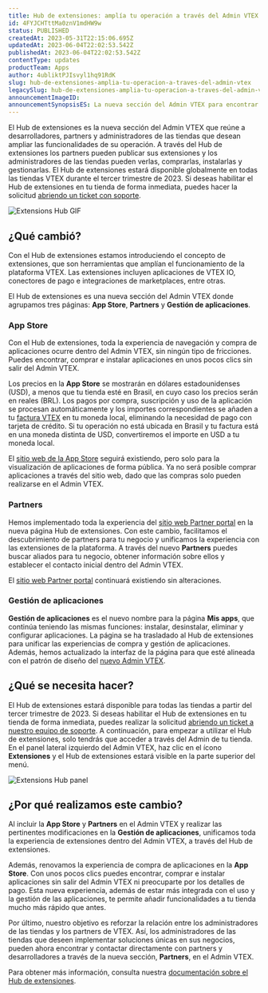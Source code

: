 ```yaml
---
title: Hub de extensiones: amplía tu operación a través del Admin VTEX
id: 4FYJCHTttMa0znV1mdHW9w
status: PUBLISHED
createdAt: 2023-05-31T22:15:06.695Z
updatedAt: 2023-06-04T22:02:53.542Z
publishedAt: 2023-06-04T22:02:53.542Z
contentType: updates
productTeam: Apps
author: 4ubliktPJIsvyl1hq91RdK
slug: hub-de-extensiones-amplia-tu-operacion-a-traves-del-admin-vtex
legacySlug: hub-de-extensiones-amplia-tu-operacion-a-traves-del-admin-vtex
announcementImageID: 
announcementSynopsisES: La nueva sección del Admin VTEX para encontrar partners, agregar funcionalidades y gestionar extensiones
---
```


El Hub de extensiones es la nueva sección del Admin VTEX que reúne a desarrolladores, partners y administradores de las tiendas que desean ampliar las funcionalidades de su operación. A través del Hub de extensiones los partners pueden publicar sus extensiones y los administradores de las tiendas pueden verlas, comprarlas, instalarlas y gestionarlas. El Hub de extensiones estará disponible globalmente en todas las tiendas VTEX durante el tercer trimestre de 2023. Si deseas habilitar el Hub de extensiones en tu tienda de forma inmediata, puedes hacer la solicitud [abriendo un ticket con soporte](https://help.vtex.com/es/tutorial/abrir-tickets-para-el-soporte-vtex--16yOEqpO32UQYygSmMSSAM).

![Extensions Hub GIF](https://images.ctfassets.net/alneenqid6w5/2J9kCcwWYl36mQjphjpoOv/ebae6d6f5ef33a29f0037730c2a64cea/Extensions_Hub.gif)

## ¿Qué cambió?

Con el Hub de extensiones estamos introduciendo el concepto de extensiones, que son herramientas que amplían el funcionamiento de la plataforma VTEX. Las extensiones incluyen aplicaciones de VTEX IO, conectores de pago e integraciones de marketplaces, entre otras.

El Hub de extensiones es una nueva sección del Admin VTEX donde agrupamos tres páginas: **App Store**,  **Partners** y **Gestión de aplicaciones**.

### App Store

Con el Hub de extensiones, toda la experiencia de navegación y compra de aplicaciones ocurre dentro del Admin VTEX, sin ningún tipo de fricciones. Puedes encontrar, comprar e instalar aplicaciones en unos pocos clics sin salir del Admin VTEX.

Los precios en la **App Store** se mostrarán en dólares estadounidenses (USD), a menos que tu tienda esté en Brasil, en cuyo caso los precios serán en reales (BRL). Los pagos por compra, suscripción y uso de la aplicación se procesan automáticamente y los importes correspondientes se añaden a tu [factura VTEX](https://help.vtex.com/es/tutorial/vision-general-facturacion--6UxfCl4fw4GmyQwoUuIcQs) en tu moneda local, eliminando la necesidad de pago con tarjeta de crédito. Si tu operación no está ubicada en Brasil y tu factura está en una moneda distinta de USD, convertiremos el importe en USD a tu moneda local.

<div class = "alert alert-info">
El <a href="http://apps.vtex.com/">sitio web de la App Store</a> seguirá existiendo, pero solo para la visualización de aplicaciones de forma pública. Ya no será posible comprar aplicaciones a través del sitio web, dado que las compras solo pueden realizarse en el Admin VTEX.
</div>

### Partners

Hemos implementado toda la experiencia del [sitio web Partner portal](https://partnerportal.vtex.com/) en la nueva página Hub de extensiones. Con este cambio, facilitamos el descubrimiento de partners para tu negocio y unificamos la experiencia con las extensiones de la plataforma. A través del nuevo **Partners** puedes buscar aliados para tu negocio, obtener información sobre ellos y establecer el contacto inicial dentro del Admin VTEX.

El [sitio web Partner portal](https://partnerportal.vtex.com/) continuará existiendo sin alteraciones.

### Gestión de aplicaciones

**Gestión de aplicaciones** es el nuevo nombre para la página **Mis apps**, que continúa teniendo las mismas funciones: instalar, desinstalar, eliminar y configurar aplicaciones. La página se ha trasladado al Hub de extensiones para unificar las experiencias de compra y gestión de aplicaciones. Además, hemos actualizado la interfaz de la página para que esté alineada con el patrón de diseño del [nuevo Admin VTEX](https://help.vtex.com/es/announcements/bienvenido-al-nuevo-admin-vtex--428AanFpOiQgRkaLvDHVO9).

## ¿Qué se necesita hacer?

El Hub de extensiones estará disponible para todas las tiendas a partir del tercer trimestre de 2023. Si deseas habilitar el Hub de extensiones en tu tienda de forma inmediata, puedes realizar la solicitud [abriendo un ticket a nuestro equipo de soporte](https://help.vtex.com/es/tutorial/abrir-tickets-para-el-soporte-vtex--16yOEqpO32UQYygSmMSSAM). A continuación, para empezar a utilizar el Hub de extensiones, solo tendrás que acceder a través del Admin de tu tienda. En el panel lateral izquierdo del Admin VTEX, haz clic en el ícono **Extensiones** y el Hub de extensiones estará visible en la parte superior del menú.

![Extensions Hub panel](https://images.ctfassets.net/alneenqid6w5/6agEF92xgLL9slUgOgnI8j/d20a9d4bf800eeaa2e6b952c312b0982/Extensions_Hub_panel_ES.png)

## ¿Por qué realizamos este cambio?

Al incluir la **App Store** y **Partners** en el Admin VTEX y realizar las pertinentes modificaciones en la **Gestión de aplicaciones**, unificamos toda la experiencia de extensiones dentro del Admin VTEX, a través del Hub de extensiones. 

Además, renovamos la experiencia de compra de aplicaciones en la **App Store**. Con unos pocos clics puedes encontrar, comprar e instalar aplicaciones sin salir del Admin VTEX ni preocuparte por los detalles de pago. Esta nueva experiencia, además de estar más integrada con el uso y la gestión de las aplicaciones, te permite añadir funcionalidades a tu tienda mucho más rápido que antes.

Por último, nuestro objetivo es reforzar la relación entre los administradores de las tiendas y los partners de VTEX. Así, los administradores de las tiendas que deseen implementar soluciones únicas en sus negocios, pueden ahora encontrar y contactar directamente con partners y desarrolladores a través de la nueva sección, **Partners**, en el Admin VTEX.

Para obtener más información, consulta nuestra [documentación sobre el Hub de extensiones](https://help.vtex.com/es/tracks/hub-de-extensiones--AW7klkYMh557y5IUOgzco).
